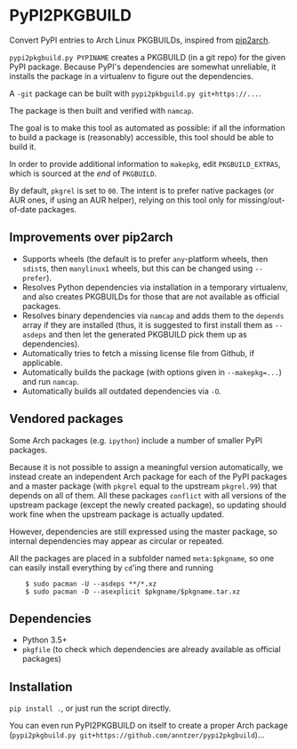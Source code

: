 PyPI2PKGBUILD
=============

Convert PyPI entries to Arch Linux PKGBUILDs, inspired from
[pip2arch](https://github.com/bluepeppers/pip2arch).

`pypi2pkgbuild.py PYPINAME` creates a PKGBUILD (in a git repo) for the given
PyPI package.  Because PyPI's dependencies are somewhat unreliable, it installs
the package in a virtualenv to figure out the dependencies.

A `-git` package can be built with `pypi2pkbguild.py git+https://...`.

The package is then built and verified with `namcap`.

The goal is to make this tool as automated as possible: if all the information
to build a package is (reasonably) accessible, this tool should be able to
build it.

In order to provide additional information to `makepkg`, edit
`PKGBUILD_EXTRAS`, which is sourced at the *end* of `PKGBUILD`.

By default, `pkgrel` is set to `00`.  The intent is to prefer native packages
(or AUR ones, if using an AUR helper), relying on this tool only for
missing/out-of-date packages.

Improvements over pip2arch
--------------------------

- Supports wheels (the default is to prefer `any`-platform wheels, then
  `sdist`s, then `manylinux1` wheels, but this can be changed using `--prefer`).
- Resolves Python dependencies via installation in a temporary virtualenv, and
  also creates PKGBUILDs for those that are not available as official packages.
- Resolves binary dependencies via `namcap` and adds them to the `depends`
  array if they are installed (thus, it is suggested to first install them as
  `--asdeps` and then let the generated PKGBUILD pick them up as dependencies).
- Automatically tries to fetch a missing license file from Github, if
  applicable.
- Automatically builds the package (with options given in `--makepkg=...`) and
  run `namcap`.
- Automatically builds all outdated dependencies via `-O`.

Vendored packages
-----------------

Some Arch packages (e.g. `ipython`) include a number of smaller PyPI packages.

Because it is not possible to assign a meaningful version automatically, we
instead create an independent Arch package for each of the PyPI packages
and a master package (with `pkgrel` equal to the upstream `pkgrel.99`) that
depends on all of them.  All these packages `conflict` with all versions of the
upstream package (except the newly created package), so updating should work
fine when the upstream package is actually updated.

However, dependencies are still expressed using the master package, so
internal dependencies may appear as circular or repeated.

All the packages are placed in a subfolder named `meta:$pkgname`, so one can
easily install everything by `cd`'ing there and running
```
    $ sudo pacman -U --asdeps **/*.xz
    $ sudo pacman -D --asexplicit $pkgname/$pkgname.tar.xz
```

Dependencies
------------

- Python 3.5+
- `pkgfile` (to check which dependencies are already available as official
  packages)

Installation
------------

`pip install .`, or just run the script directly.

You can even run PyPI2PKGBUILD on itself to create a proper Arch package
(`pypi2pkgbuild.py git+https://github.com/anntzer/pypi2pkgbuild`)...
